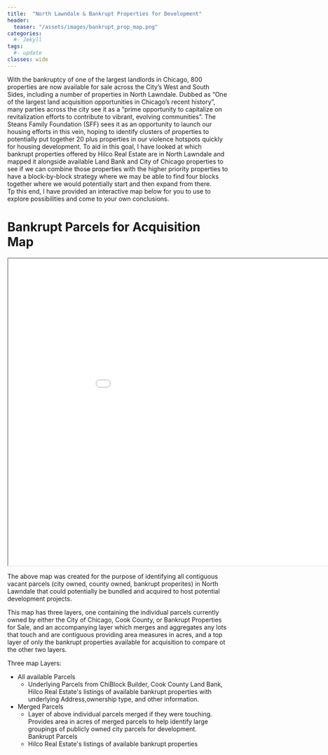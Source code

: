 ```yaml
---
title:  "North Lawndale & Bankrupt Properties for Development"
header:
  teaser: "/assets/images/bankrupt_prop_map.png"
categories: 
  #- Jekyll
tags:
  #- update
classes: wide
---
```

With the bankruptcy of one of the largest landlords in Chicago, 800 properties are now available for sale across the City’s West and South Sides, including a number of properties in North Lawndale. Dubbed as “One of the largest land acquisition opportunities in Chicago’s recent history”, many parties across the city see it as a “prime opportunity to capitalize on revitalization efforts to contribute to vibrant, evolving communities”. 
The Steans Family Foundation (SFF) sees it as an opportunity to launch our housing efforts in this vein, hoping to identify clusters of properties to potentially put together 20 plus properties in our violence hotspots quickly for housing development. To aid in this goal, I have looked at which bankrupt properties offered by Hilco Real Estate are in North Lawndale and mapped it alongside available Land Bank and City of Chicago properties to see if we can combine those properties with the higher priority properties to have a block-by-block strategy where we may be able to find four blocks together where we would potentially start and then expand from there.  
Tp this end, I have provided an interactive map below for you to use to explore possibilities and come to your own conclusions.

# Bankrupt Parcels for Acquisition Map

<iframe src="/assets/maps/bankrupt_and_city_county_cluster_map.html" height="700" width="1000"></iframe>

The above map was created for the purpose of identifying all contiguous vacant parcels (city owned, county owned, bankrupt properites) in North Lawndale that could potentially be bundled and acquired to host potential development projects.

This map has three layers, one containing the individual parcels currently owned by either the City of Chicago, Cook County, or Bankrupt Properties for Sale, and an accompanying layer which merges and aggregates any lots that touch and are contiguous providing area measures in acres, and a top layer of only the bankrupt properties available for acquisition to compare ot the other two layers.


Three map Layers:
- All available Parcels
  - Underlying Parcels from ChiBlock Builder, Cook County Land Bank, Hilco Real Estate's listings of available bankrupt properties with underlying Address,ownership type, and other information.
- Merged Parcels
  - Layer of above individual parcels merged if they were touching. Provides area in acres of merged parcels to help identify large groupings of publicly owned city parcels for development.   
  Bankrupt Parcels 
  -  Hilco Real Estate's listings of available bankrupt properties
